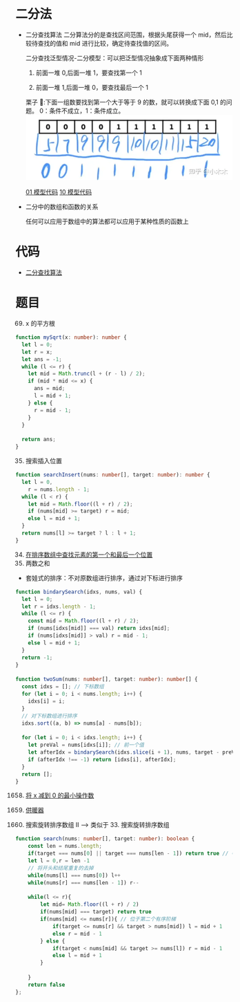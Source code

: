 # 二分法

- 二分查找算法
  二分算法分的是查找区间范围，根据头尾获得一个 mid，然后比较待查找的值和 mid 进行比较，确定待查找值的区间。

  二分查找泛型情况-二分模型：可以把泛型情况抽象成下面两种情形

  1. 前面一堆 0,后面一堆 1，要查找第一个 1

  2. 前面一堆 1,后面一堆 0，要查找最后一个 1

  栗子 🌰:下面一组数要找到第一个大于等于 9 的数，就可以转换成下面 0,1 的问题。 0：条件不成立，1：条件成立。
  ![images](./images/demo.webp)

  [01 模型代码](./binarySearch01.js)
  [10 模型代码](./binarySearch10.js)

- 二分中的数组和函数的关系

  任何可以应用于数组中的算法都可以应用于某种性质的函数上

# 代码

- [二分查找算法](./binarySearch.js)

# 题目

69. x 的平方根

```ts
function mySqrt(x: number): number {
  let l = 0;
  let r = x;
  let ans = -1;
  while (l <= r) {
    let mid = Math.trunc(l + (r - l) / 2);
    if (mid * mid <= x) {
      ans = mid;
      l = mid + 1;
    } else {
      r = mid - 1;
    }
  }

  return ans;
}
```

35. 搜索插入位置

```ts
function searchInsert(nums: number[], target: number): number {
  let l = 0,
    r = nums.length - 1;
  while (l < r) {
    let mid = Math.floor((l + r) / 2);
    if (nums[mid] >= target) r = mid;
    else l = mid + 1;
  }
  return nums[l] >= target ? l : l + 1;
}
```

34. [在排序数组中查找元素的第一个和最后一个位置](./searchRange.js)
1. 两数之和

- 套娃式的排序：不对原数组进行排序，通过对下标进行排序

```ts
function bindarySearch(idxs, nums, val) {
  let l = 0;
  let r = idxs.length - 1;
  while (l <= r) {
    const mid = Math.floor((l + r) / 2);
    if (nums[idxs[mid]] === val) return idxs[mid];
    if (nums[idxs[mid]] > val) r = mid - 1;
    else l = mid + 1;
  }
  return -1;
}

function twoSum(nums: number[], target: number): number[] {
  const idxs = []; // 下标数组
  for (let i = 0; i < nums.length; i++) {
    idxs[i] = i;
  }
  // 对下标数组进行排序
  idxs.sort((a, b) => nums[a] - nums[b]);

  for (let i = 0; i < idxs.length; i++) {
    let preVal = nums[idxs[i]]; // 前一个值
    let afterIdx = bindarySearch(idxs.slice(i + 1), nums, target - preVal); // 寻找后一个值的位置
    if (afterIdx !== -1) return [idxs[i], afterIdx];
  }
  return [];
}
```

1658. [将 x 减到 0 的最小操作数](./minOperations.js)


475. [供暖器](./findRadius.js)

81. 搜索旋转排序数组 II --> 类似于
    33. 搜索旋转排序数组
```ts
function search(nums: number[], target: number): boolean {
    const len = nums.length;
    if(target === nums[0] || target === nums[len - 1]) return true // 判断一下开头和结尾
    let l = 0,r = len -1
    // 将开头和结尾重复的去掉
    while(nums[l] === nums[0]) l++ 
    while(nums[r] === nums[len - 1]) r--

    while(l <= r){
        let mid= Math.floor((l + r) / 2)
        if(nums[mid] === target) return true
        if(nums[mid] <= nums[r]){ // 位于第二个有序阶梯
            if(target <= nums[r] && target > nums[mid]) l = mid + 1
            else r = mid - 1
        } else {
            if(target < nums[mid] && target >= nums[l]) r = mid - 1
            else l = mid + 1
        }

    }
    return false
};
```

